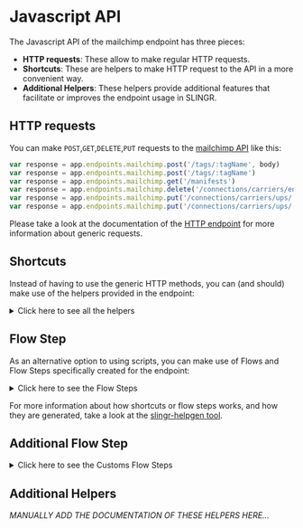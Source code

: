 # Javascript API

The Javascript API of the mailchimp endpoint has three pieces:

- **HTTP requests**: These allow to make regular HTTP requests.
- **Shortcuts**: These are helpers to make HTTP request to the API in a more convenient way.
- **Additional Helpers**: These helpers provide additional features that facilitate or improves the endpoint usage in SLINGR.

## HTTP requests
You can make `POST`,`GET`,`DELETE`,`PUT` requests to the [mailchimp API](API_URL_HERE) like this:
```javascript
var response = app.endpoints.mailchimp.post('/tags/:tagName', body)
var response = app.endpoints.mailchimp.post('/tags/:tagName')
var response = app.endpoints.mailchimp.get('/manifests')
var response = app.endpoints.mailchimp.delete('/connections/carriers/endicia/:endiciaId')
var response = app.endpoints.mailchimp.put('/connections/carriers/ups/:upsId/settings', body)
var response = app.endpoints.mailchimp.put('/connections/carriers/ups/:upsId/settings')
```

Please take a look at the documentation of the [HTTP endpoint](https://github.com/slingr-stack/http-endpoint#javascript-api)
for more information about generic requests.

## Shortcuts

Instead of having to use the generic HTTP methods, you can (and should) make use of the helpers provided in the endpoint:
<details>
    <summary>Click here to see all the helpers</summary>

<br>

* API URL: '/addresses/validate'
* HTTP Method: 'POST'
```javascript
app.endpoints.mailchimp.addresses.validate.post(body)
```
---
* API URL: '/shipments'
* HTTP Method: 'POST'
```javascript
app.endpoints.mailchimp.shipments.post(body)
```
---
* API URL: '/shipments/:shipmentId/tags/:tagName'
* HTTP Method: 'POST'
```javascript
app.endpoints.mailchimp.shipments.tags.post(shipmentId, tagName, body)
```
---
* API URL: '/tags/:tagName'
* HTTP Method: 'POST'
```javascript
app.endpoints.mailchimp.tags.post(tagName, body)
```
---
* API URL: '/warehouses'
* HTTP Method: 'POST'
```javascript
app.endpoints.mailchimp.warehouses.post(body)
```
---
* API URL: '/labels'
* HTTP Method: 'POST'
```javascript
app.endpoints.mailchimp.labels.post(body)
```
---
* API URL: '/labels/rates/:rateId'
* HTTP Method: 'POST'
```javascript
app.endpoints.mailchimp.labels.rates.post(rateId, body)
```
---
* API URL: '/labels/shipment/:shipmentId'
* HTTP Method: 'POST'
```javascript
app.endpoints.mailchimp.labels.shipment.post(shipmentId, body)
```
---
* API URL: '/labels/:label_id/return'
* HTTP Method: 'POST'
```javascript
app.endpoints.mailchimp.labels.return.post(labelId, body)
```
---
* API URL: '/tracking/start'
* HTTP Method: 'POST'
```javascript
app.endpoints.mailchimp.tracking.start.post(body)
```
---
* API URL: '/tracking/stop'
* HTTP Method: 'POST'
```javascript
app.endpoints.mailchimp.tracking.stop.post(body)
```
---
* API URL: '/batches'
* HTTP Method: 'POST'
```javascript
app.endpoints.mailchimp.batches.post(body)
```
---
* API URL: '/batches/:batchId/add'
* HTTP Method: 'POST'
```javascript
app.endpoints.mailchimp.batches.add.post(batchId, body)
```
---
* API URL: '/batches/:batchId/remove'
* HTTP Method: 'POST'
```javascript
app.endpoints.mailchimp.batches.remove.post(batchId, body)
```
---
* API URL: '/batches/:batchId/process/labels'
* HTTP Method: 'POST'
```javascript
app.endpoints.mailchimp.batches.process.labels.post(batchId, body)
```
---
* API URL: '/rates'
* HTTP Method: 'POST'
```javascript
app.endpoints.mailchimp.rates.post(body)
```
---
* API URL: '/rates/estimate'
* HTTP Method: 'POST'
```javascript
app.endpoints.mailchimp.rates.estimate.post(body)
```
---
* API URL: '/rates/bulk'
* HTTP Method: 'POST'
```javascript
app.endpoints.mailchimp.rates.bulk.post(body)
```
---
* API URL: '/connections/carriers/fedex'
* HTTP Method: 'POST'
```javascript
app.endpoints.mailchimp.connections.carriers.fedex.post(body)
```
---
* API URL: '/connections/carriers/ups'
* HTTP Method: 'POST'
```javascript
app.endpoints.mailchimp.connections.carriers.ups.post(body)
```
---
* API URL: '/connections/carriers/stamps_com'
* HTTP Method: 'POST'
```javascript
app.endpoints.mailchimp.connections.carriers.stampsCom.post(body)
```
---
* API URL: '/connections/carriers/endicia'
* HTTP Method: 'POST'
```javascript
app.endpoints.mailchimp.connections.carriers.endicia.post(body)
```
---
* API URL: '/shipments'
* HTTP Method: 'GET'
```javascript
app.endpoints.mailchimp.shipments.get()
```
---
* API URL: '/shipments/:shipmentId'
* HTTP Method: 'GET'
```javascript
app.endpoints.mailchimp.shipments.get()
```
---
* API URL: '/packages/:packageId'
* HTTP Method: 'GET'
```javascript
app.endpoints.mailchimp.packages.get(packageId)
```
---
* API URL: '/manifests/:manifestId'
* HTTP Method: 'GET'
```javascript
app.endpoints.mailchimp.manifests.get()
```
---
* API URL: '/manifests'
* HTTP Method: 'GET'
```javascript
app.endpoints.mailchimp.manifests.get()
```
---
* API URL: '/tags'
* HTTP Method: 'GET'
```javascript
app.endpoints.mailchimp.tags.get()
```
---
* API URL: '/warehouses/:warehouseId'
* HTTP Method: 'GET'
```javascript
app.endpoints.mailchimp.warehouses.get()
```
---
* API URL: '/warehouses'
* HTTP Method: 'GET'
```javascript
app.endpoints.mailchimp.warehouses.get()
```
---
* API URL: '/labels'
* HTTP Method: 'GET'
```javascript
app.endpoints.mailchimp.labels.get()
```
---
* API URL: '/batches/:batchId'
* HTTP Method: 'GET'
```javascript
app.endpoints.mailchimp.batches.get()
```
---
* API URL: '/batches'
* HTTP Method: 'GET'
```javascript
app.endpoints.mailchimp.batches.get()
```
---
* API URL: '/batches/external_batch_id/:externalBatchId'
* HTTP Method: 'GET'
```javascript
app.endpoints.mailchimp.batches.externalBatchId.get(externalBatchId)
```
---
* API URL: '/batches/:batchId/errors'
* HTTP Method: 'GET'
```javascript
app.endpoints.mailchimp.batches.errors.get(batchId)
```
---
* API URL: '/shipments/:shipmentId/rates'
* HTTP Method: 'GET'
```javascript
app.endpoints.mailchimp.shipments.rates.get(shipmentId)
```
---
* API URL: '/connections/carriers/fedex/:fedexId/settings'
* HTTP Method: 'GET'
```javascript
app.endpoints.mailchimp.connections.carriers.fedex.settings.get(fedexId)
```
---
* API URL: '/connections/carriers/ups/:upsId/settings'
* HTTP Method: 'GET'
```javascript
app.endpoints.mailchimp.connections.carriers.ups.settings.get(upsId)
```
---
* API URL: '/carriers'
* HTTP Method: 'GET'
```javascript
app.endpoints.mailchimp.carriers.get()
```
---
* API URL: '/carriers/:carrierId'
* HTTP Method: 'GET'
```javascript
app.endpoints.mailchimp.carriers.get()
```
---
* API URL: '/carriers/:carrierId/services'
* HTTP Method: 'GET'
```javascript
app.endpoints.mailchimp.carriers.services.get(carrierId)
```
---
* API URL: '/carriers/:carrierId/options'
* HTTP Method: 'GET'
```javascript
app.endpoints.mailchimp.carriers.options.get(carrierId)
```
---
* API URL: '/carriers/:carrierId/packages'
* HTTP Method: 'GET'
```javascript
app.endpoints.mailchimp.carriers.packages.get(carrierId)
```
---
* API URL: '/shipments/:shipmentId/tags/:tagName'
* HTTP Method: 'DELETE'
```javascript
app.endpoints.mailchimp.shipments.tags.delete(shipmentId, tagName)
```
---
* API URL: '/tags/:tagName'
* HTTP Method: 'DELETE'
```javascript
app.endpoints.mailchimp.tags.delete(tagName)
```
---
* API URL: '/warehouses/:warehouseId'
* HTTP Method: 'DELETE'
```javascript
app.endpoints.mailchimp.warehouses.delete(warehouseId)
```
---
* API URL: '/batches/:batchId'
* HTTP Method: 'DELETE'
```javascript
app.endpoints.mailchimp.batches.delete(batchId)
```
---
* API URL: '/connections/carriers/fedex/:fedexId'
* HTTP Method: 'DELETE'
```javascript
app.endpoints.mailchimp.connections.carriers.fedex.delete(fedexId)
```
---
* API URL: '/connections/carriers/ups/:upsId'
* HTTP Method: 'DELETE'
```javascript
app.endpoints.mailchimp.connections.carriers.ups.delete()
```
---
* API URL: '/connections/carriers/ups/:upsId'
* HTTP Method: 'DELETE'
```javascript
app.endpoints.mailchimp.connections.carriers.ups.delete()
```
---
* API URL: '/connections/carriers/ups/:upsId'
* HTTP Method: 'DELETE'
```javascript
app.endpoints.mailchimp.connections.carriers.ups.delete()
```
---
* API URL: '/connections/carriers/stamps_com/:stampsId'
* HTTP Method: 'DELETE'
```javascript
app.endpoints.mailchimp.connections.carriers.stampsCom.delete(stampsId)
```
---
* API URL: '/connections/carriers/endicia/:endiciaId'
* HTTP Method: 'DELETE'
```javascript
app.endpoints.mailchimp.connections.carriers.endicia.delete(endiciaId)
```
---
* API URL: '/addresses/recognize'
* HTTP Method: 'PUT'
```javascript
app.endpoints.mailchimp.addresses.recognize.put(body)
```
---
* API URL: '/shipments/:shipmentId'
* HTTP Method: 'PUT'
```javascript
app.endpoints.mailchimp.shipments.put(shipmentId, body)
```
---
* API URL: '/packages/:packageId'
* HTTP Method: 'PUT'
```javascript
app.endpoints.mailchimp.packages.put(packageId, body)
```
---
* API URL: '/tags/:tagName/:newTagName'
* HTTP Method: 'PUT'
```javascript
app.endpoints.mailchimp.tags.put(tagName, newTagName, body)
```
---
* API URL: '/warehouses/:warehouseId'
* HTTP Method: 'PUT'
```javascript
app.endpoints.mailchimp.warehouses.put(warehouseId, body)
```
---
* API URL: '/labels/:labelId/void'
* HTTP Method: 'PUT'
```javascript
app.endpoints.mailchimp.labels.void.put(labelId, body)
```
---
* API URL: '/connections/carriers/fedex/:fedexId/settings'
* HTTP Method: 'PUT'
```javascript
app.endpoints.mailchimp.connections.carriers.fedex.settings.put(fedexId, body)
```
---
* API URL: '/connections/carriers/ups/:upsId/settings'
* HTTP Method: 'PUT'
```javascript
app.endpoints.mailchimp.connections.carriers.ups.settings.put(upsId, body)
```
---

</details>
    
## Flow Step

As an alternative option to using scripts, you can make use of Flows and Flow Steps specifically created for the endpoint: 
<details>
    <summary>Click here to see the Flow Steps</summary>

<br>



### Generic Flow Step

Generic flow step for full use of the entire endpoint and its services.

<h3>Inputs</h3>

<table>
    <thead>
    <tr>
        <th>Label</th>
        <th>Type</th>
        <th>Required</th>
        <th>Default</th>
        <th>Visibility</th>
        <th>Description</th>
    </tr>
    </thead>
    <tbody>
    <tr>
        <td>URL (Method)</td>
        <td>choice</td>
        <td>yes</td>
        <td> - </td>
        <td>Always</td>
        <td>
            This is the http method to be used against the endpoint. <br>
            Possible values are: <br>
            <i><strong>POST,GET,DELETE,PUT</strong></i>
        </td>
    </tr>
    <tr>
        <td>URL (Path)</td>
        <td>choice</td>
        <td>yes</td>
        <td> - </td>
        <td>Always</td>
        <td>
            The url to which this endpoint will send the request. This is the exact service to which the http request will be made. <br>
            Possible values are: <br>
            <i><strong>/addresses/validate<br>/shipments<br>/shipments/{shipmentId}/tags/{tagName}<br>/tags/{tagName}<br>/warehouses<br>/labels<br>/labels/rates/{rateId}<br>/labels/shipment/{shipmentId}<br>/labels/{label_id}/return<br>/tracking/start<br>/tracking/stop<br>/batches<br>/batches/{batchId}/add<br>/batches/{batchId}/remove<br>/batches/{batchId}/process/labels<br>/rates<br>/rates/estimate<br>/rates/bulk<br>/connections/carriers/fedex<br>/connections/carriers/ups<br>/connections/carriers/stamps_com<br>/connections/carriers/endicia<br>/shipments<br>/shipments/{shipmentId}<br>/packages/{packageId}<br>/manifests/{manifestId}<br>/manifests<br>/tags<br>/warehouses/{warehouseId}<br>/warehouses<br>/labels<br>/batches/{batchId}<br>/batches<br>/batches/external_batch_id/{externalBatchId}<br>/batches/{batchId}/errors<br>/shipments/{shipmentId}/rates<br>/connections/carriers/fedex/{fedexId}/settings<br>/connections/carriers/ups/{upsId}/settings<br>/carriers<br>/carriers/{carrierId}<br>/carriers/{carrierId}/services<br>/carriers/{carrierId}/options<br>/carriers/{carrierId}/packages<br>/shipments/{shipmentId}/tags/{tagName}<br>/tags/{tagName}<br>/warehouses/{warehouseId}<br>/batches/{batchId}<br>/connections/carriers/fedex/{fedexId}<br>/connections/carriers/ups/{upsId}<br>/connections/carriers/ups/{upsId}<br>/connections/carriers/ups/{upsId}<br>/connections/carriers/stamps_com/{stampsId}<br>/connections/carriers/endicia/{endiciaId}<br>/addresses/recognize<br>/shipments/{shipmentId}<br>/packages/{packageId}<br>/tags/{tagName}/{newTagName}<br>/warehouses/{warehouseId}<br>/labels/{labelId}/void<br>/connections/carriers/fedex/{fedexId}/settings<br>/connections/carriers/ups/{upsId}/settings<br></strong></i>
        </td>
    </tr>
    <tr>
        <td>Headers</td>
        <td>keyValue</td>
        <td>no</td>
        <td> - </td>
        <td>Always</td>
        <td>
            Used when you want to have a custom http header for the request.
        </td>
    </tr>
    <tr>
        <td>Query Params</td>
        <td>keyValue</td>
        <td>no</td>
        <td> - </td>
        <td>Always</td>
        <td>
            Used when you want to have a custom query params for the http call.
        </td>
    </tr>
    <tr>
        <td>Body</td>
        <td>json</td>
        <td>no</td>
        <td> - </td>
        <td>Always</td>
        <td>
            A payload of data can be sent to the server in the body of the request.
        </td>
    </tr>
    <tr>
        <td>Event</td>
        <td>dropDown</td>
        <td>no</td>
        <td> - </td>
        <td>Always</td>
        <td>
            Used to define event after the call. <br>
            Possible values are: <br>
            File Downloaded, Callback
        </td>
    </tr>
    <tr>
        <td>Callback data</td>
        <td>textarea</td>
        <td>no</td>
        <td> - </td>
        <td> Event is Callback </td>
        <td>
            This is an object you can send that you will get back when the function is processed.
        </td>
    </tr>
    <tr>
        <td>Callbacks</td>
        <td>Script</td>
        <td>no</td>
        <td> - </td>
        <td> Event is Callback </td>
        <td>
            This is a map where you can listen for different function
        </td>
    </tr>
    <tr>
        <td>Override Settings</td>
        <td>boolean</td>
        <td>no</td>
        <td> false </td>
        <td>Always</td>
        <td></td>
    </tr>
    <tr>
        <td>Follow Redirect</td>
        <td>boolean</td>
        <td>no</td>
        <td> false </td>
        <td> overrideSettings </td>
        <td>Indicates that the resource has to be downloaded into a file instead of returning it in the response.</td>
    </tr>
    <tr>
        <td>Download</td>
        <td>boolean</td>
        <td>no</td>
        <td> false </td>
        <td> overrideSettings </td>
        <td>If true the method won't return until the file has been downloaded, and it will return all the information of the file.</td>
    </tr>
    <tr>
        <td>File name</td>
        <td>text</td>
        <td>no</td>
        <td></td>
        <td> overrideSettings </td>
        <td>If provided, the file will be stored with this name. If empty the file name will be calculated from the URL.</td>
    </tr>
    <tr>
        <td>Full response</td>
        <td> boolean </td>
        <td>no</td>
        <td> false </td>
        <td> overrideSettings </td>
        <td>Include extended information about response</td>
    </tr>
    <tr>
        <td>Connection Timeout</td>
        <td> number </td>
        <td>no</td>
        <td> 5000 </td>
        <td> overrideSettings </td>
        <td>Connect timeout interval, in milliseconds (0 = infinity).</td>
    </tr>
    <tr>
        <td>Read Timeout</td>
        <td> number </td>
        <td>no</td>
        <td> 60000 </td>
        <td> overrideSettings </td>
        <td>Read timeout interval, in milliseconds (0 = infinity).</td>
    </tr>
    </tbody>
</table>

<h3>Outputs</h3>

<table>
    <thead>
    <tr>
        <th>Name</th>
        <th>Type</th>
        <th>Description</th>
    </tr>
    </thead>
    <tbody>
    <tr>
        <td>response</td>
        <td>object</td>
        <td>
            Object resulting from the response to the endpoint call.
        </td>
    </tr>
    </tbody>
</table>


</details>

For more information about how shortcuts or flow steps works, and how they are generated, take a look at the [slingr-helpgen tool](https://github.com/slingr-stack/slingr-helpgen).

## Additional Flow Step


<details>
    <summary>Click here to see the Customs Flow Steps</summary>

<br>



### Custom Flow Steps Name

Description of Custom Flow Steps

*MANUALLY ADD THE DOCUMENTATION OF THESE FLOW STEPS HERE...*


</details>

## Additional Helpers
*MANUALLY ADD THE DOCUMENTATION OF THESE HELPERS HERE...*